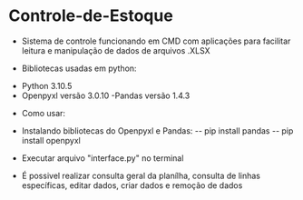 # Controle-de-Estoque
* Sistema de controle funcionando em CMD com aplicações para facilitar leitura e manipulação de dados de arquivos .XLSX 

* Bibliotecas usadas em python: 

- Python 3.10.5 
- Openpyxl versão 3.0.10 
-Pandas versão 1.4.3

* Como usar:

* Instalando bibliotecas do Openpyxl e Pandas: 
 -- pip install pandas 
 -- pip install openpyxl
* Executar arquivo "interface.py" no terminal
* É possivel realizar consulta geral da planílha, consulta de linhas específicas, editar dados, criar dados e remoção de dados
